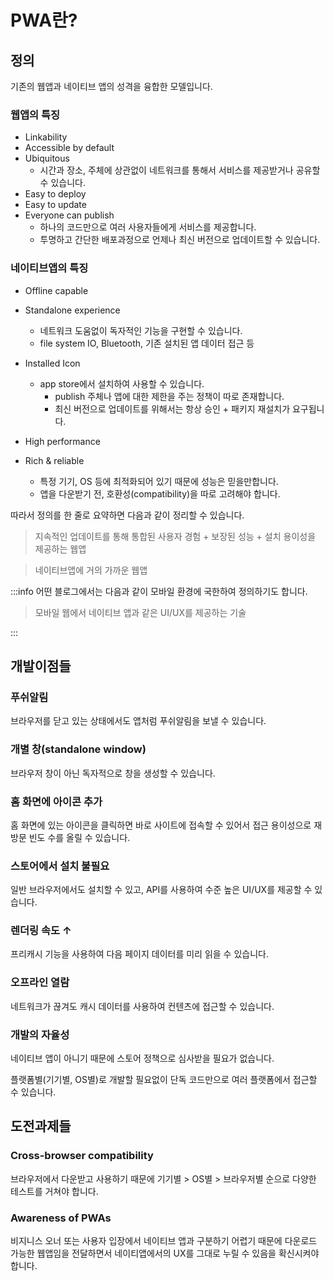# PWA란?

## 정의

기존의 웹앱과 네이티브 앱의 성격을 융합한 모델입니다.

### 웹앱의 특징

- Linkability
- Accessible by default
- Ubiquitous
  - 시간과 장소, 주체에 상관없이 네트워크를 통해서 서비스를 제공받거나 공유할 수 있습니다.
- Easy to deploy
- Easy to update
- Everyone can publish
  - 하나의 코드만으로 여러 사용자들에게 서비스를 제공합니다.
  - 투명하고 간단한 배포과정으로 언제나 최신 버전으로 업데이트할 수 있습니다.

### 네이티브앱의 특징

- Offline capable
- Standalone experience
  - 네트워크 도움없이 독자적인 기능을 구현할 수 있습니다.
  - file system IO, Bluetooth, 기존 설치된 앱 데이터 접근 등
- Installed Icon
  - app store에서 설치하여 사용할 수 있습니다.
    - publish 주체나 앱에 대한 제한을 주는 정책이 따로 존재합니다.
    - 최신 버전으로 업데이트를 위해서는 항상 승인 + 패키지 재설치가 요구됩니다.
- High performance
- Rich & reliable

  - 특정 기기, OS 등에 최적화되어 있기 때문에 성능은 믿을만합니다.
  - 앱을 다운받기 전, 호환성(compatibility)을 따로 고려해야 합니다.

따라서 정의를 한 줄로 요약하면 다음과 같이 정리할 수 있습니다.

> 지속적인 업데이트를 통해 통합된 사용자 경험 + 보장된 성능 + 설치 용이성을 제공하는 웹앱

> 네이티브앱에 거의 가까운 웹앱

:::info
어떤 블로그에서는 다음과 같이 모바일 환경에 국한하여 정의하기도 합니다.

> 모바일 웹에서 네이티브 앱과 같은 UI/UX를 제공하는 기술

:::

## 개발이점들

### 푸쉬알림

브라우저를 닫고 있는 상태에서도 앱처럼 푸쉬알림을 보낼 수 있습니다.

### 개별 창(standalone window)

브라우저 창이 아닌 독자적으로 창을 생성할 수 있습니다.

### 홈 화면에 아이콘 추가

홈 화면에 있는 아이콘을 클릭하면 바로 사이트에 접속할 수 있어서 접근 용이성으로 재방문 빈도 수를 올릴 수 있습니다.

### 스토어에서 설치 불필요

일반 브라우저에서도 설치할 수 있고, API를 사용하여 수준 높은 UI/UX를 제공할 수 있습니다.

### 렌더링 속도 ↑

프리캐시 기능을 사용하여 다음 페이지 데이터를 미리 읽을 수 있습니다.

### 오프라인 열람

네트워크가 끊겨도 캐시 데이터를 사용하여 컨텐츠에 접근할 수 있습니다.

### 개발의 자율성

네이티브 앱이 아니기 때문에 스토어 정책으로 심사받을 필요가 없습니다.

플랫폼별(기기별, OS별)로 개발할 필요없이 단독 코드만으로 여러 플랫폼에서 접근할 수 있습니다.

## 도전과제들

### Cross-browser compatibility

브라우저에서 다운받고 사용하기 때문에 기기별 > OS별 > 브라우저별 순으로 다양한 테스트를 거쳐야 합니다.

### Awareness of PWAs

비지니스 오너 또는 사용자 입장에서 네이티브 앱과 구분하기 어렵기 때문에 다운로드 가능한 웹앱임을 전달하면서 네이티앱에서의 UX를 그대로 누릴 수 있음을 확신시켜야 합니다.
